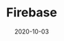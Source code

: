 ---
layout: site
title: "Firebase"
date: 2020-10-03
categories: [google]
version: 0.0.0
major: 0
minor: 0
patch: 0
slug: google-firebase
link: https://firebase.google.com/
submitter: twerske
permalink: /sites/:slug
---